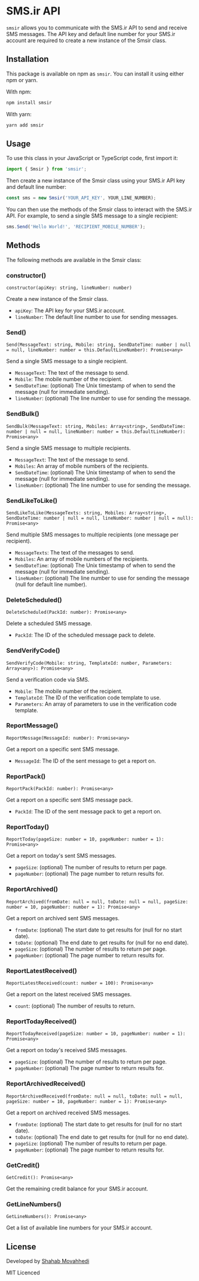 # SMS.ir API

`smsir` allows you to communicate with the SMS.ir API to send and receive SMS messages. The API key and default line number for your SMS.ir account are required to create a new instance of the Smsir class.

## Installation

This package is available on npm as `smsir`. You can install it using either npm or yarn.

With npm:

```bash
npm install smsir
```

With yarn:

```bash
yarn add smsir
```

## Usage

To use this class in your JavaScript or TypeScript code, first import it:

```javascript
import { Smsir } from 'smsir';
```

Then create a new instance of the Smsir class using your SMS.ir API key and default line number:

```javascript
const sms = new Smsir('YOUR_API_KEY', YOUR_LINE_NUMBER);
```

You can then use the methods of the Smsir class to interact with the SMS.ir API. For example, to send a single SMS message to a single recipient:

```javascript
sms.Send('Hello World!', 'RECIPIENT_MOBILE_NUMBER');
```

## Methods

The following methods are available in the Smsir class:

### constructor()
`constructor(apiKey: string, lineNumber: number)`

Create a new instance of the Smsir class.

- `apiKey`: The API key for your SMS.ir account.
- `lineNumber`: The default line number to use for sending messages.

### Send()
`Send(MessageText: string, Mobile: string, SendDateTime: number | null = null, lineNumber: number = this.DefaultLineNumber): Promise<any>`

Send a single SMS message to a single recipient.

- `MessageText`: The text of the message to send.
- `Mobile`: The mobile number of the recipient.
- `SendDateTime`: (optional) The Unix timestamp of when to send the message (null for immediate sending).
- `lineNumber`: (optional) The line number to use for sending the message.

### SendBulk()
`SendBulk(MessageText: string, Mobiles: Array<string>, SendDateTime: number | null = null, lineNumber: number = this.DefaultLineNumber): Promise<any>`

Send a single SMS message to multiple recipients.

- `MessageText`: The text of the message to send.
- `Mobiles`: An array of mobile numbers of the recipients.
- `SendDateTime`: (optional) The Unix timestamp of when to send the message (null for immediate sending).
- `lineNumber`: (optional) The line number to use for sending the message.

### SendLikeToLike()
`SendLikeToLike(MessageTexts: string, Mobiles: Array<string>, SendDateTime: number | null = null, lineNumber: number | null = null): Promise<any>`

Send multiple SMS messages to multiple recipients (one message per recipient).

- `MessageTexts`: The text of the messages to send.
- `Mobiles`: An array of mobile numbers of the recipients.
- `SendDateTime`: (optional) The Unix timestamp of when to send the message (null for immediate sending).
- `lineNumber`: (optional) The line number to use for sending the message (null for default line number).

### DeleteScheduled()
`DeleteScheduled(PackId: number): Promise<any>`

Delete a scheduled SMS message.

- `PackId`: The ID of the scheduled message pack to delete.

### SendVerifyCode()
`SendVerifyCode(Mobile: string, TemplateId: number, Parameters: Array<any>): Promise<any>`

Send a verification code via SMS.

- `Mobile`: The mobile number of the recipient.
- `TemplateId`: The ID of the verification code template to use.
- `Parameters`: An array of parameters to use in the verification code template.

### ReportMessage()
`ReportMessage(MessageId: number): Promise<any>`

Get a report on a specific sent SMS message.

- `MessageId`: The ID of the sent message to get a report on.

### ReportPack()
`ReportPack(PackId: number): Promise<any>`

Get a report on a specific sent SMS message pack.

- `PackId`: The ID of the sent message pack to get a report on.

### ReportToday()
`ReportToday(pageSize: number = 10, pageNumber: number = 1): Promise<any>`

Get a report on today's sent SMS messages.

- `pageSize`: (optional) The number of results to return per page.
- `pageNumber`: (optional) The page number to return results for.

### ReportArchived()
`ReportArchived(fromDate: null = null, toDate: null = null, pageSize: number = 10, pageNumber: number = 1): Promise<any>`

Get a report on archived sent SMS messages.

- `fromDate`: (optional) The start date to get results for (null for no start date).
- `toDate`: (optional) The end date to get results for (null for no end date).
- `pageSize`: (optional) The number of results to return per page.
- `pageNumber`: (optional) The page number to return results for.

### ReportLatestReceived()
`ReportLatestReceived(count: number = 100): Promise<any>`

Get a report on the latest received SMS messages.

- `count`: (optional) The number of results to return.

### ReportTodayReceived()
`ReportTodayReceived(pageSize: number = 10, pageNumber: number = 1): Promise<any>`

Get a report on today's received SMS messages.

- `pageSize`: (optional) The number of results to return per page.
- `pageNumber`: (optional) The page number to return results for.

### ReportArchivedReceived()
`ReportArchivedReceived(fromDate: null = null, toDate: null = null, pageSize: number = 10, pageNumber: number = 1): Promise<any>`

Get a report on archived received SMS messages.

- `fromDate`: (optional) The start date to get results for (null for no start date).
- `toDate`: (optional) The end date to get results for (null for no end date).
- `pageSize`: (optional) The number of results to return per page.
- `pageNumber`: (optional) The page number to return results for.

### GetCredit()
`GetCredit(): Promise<any>`

Get the remaining credit balance for your SMS.ir account.

### GetLineNumbers()
`GetLineNumbers(): Promise<any>`

Get a list of available line numbers for your SMS.ir account.

## License
Developed by [Shahab Movahhedi](https://shmovahhedi.com)

MIT Licenced

